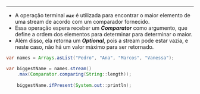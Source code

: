 ___
- A operação terminal ***`max`*** é utilizada para encontrar o maior elemento de uma stream de acordo com um comparador fornecido.
- Essa operação espera receber um ***Comparator*** como argumento, que define a ordem dos elementos para determinar para determinar o maior.
- Além disso, ela retorna um ***Optional***, pois a stream pode estar vazia, e neste caso, não há um valor máximo para ser retornado.
```java
var names = Arrays.asList("Pedro", "Ana", "Marcos", "Vanessa");

var biggestName = names.stream()
	.max(Comparator.comparing(String::length));
	
	biggestName.ifPresent(System.out::println);
```
